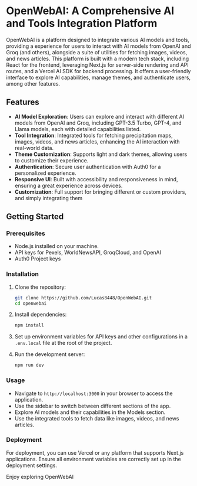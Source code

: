 # OpenWebAI: A Comprehensive AI and Tools Integration Platform

OpenWebAI is a platform designed to integrate various AI models and tools, providing a experience for users to interact with AI models from OpenAI and Groq (and others), alongside a suite of utilities for fetching images, videos, and news articles. This platform is built with a modern tech stack, including React for the frontend, leveraging Next.js for server-side rendering and API routes, and a Vercel AI SDK for backend processing. It offers a user-friendly interface to explore AI capabilities, manage themes, and authenticate users, among other features.

## Features

- **AI Model Exploration**: Users can explore and interact with different AI models from OpenAI and Groq, including GPT-3.5 Turbo, GPT-4, and Llama models, each with detailed capabilities listed.
- **Tool Integration**: Integrated tools for fetching precipitation maps, images, videos, and news articles, enhancing the AI interaction with real-world data.
- **Theme Customization**: Supports light and dark themes, allowing users to customize their experience.
- **Authentication**: Secure user authentication with Auth0 for a personalized experience.
- **Responsive UI**: Built with accessibility and responsiveness in mind, ensuring a great experience across devices.
- **Customization**: Full support for bringing different or custom providers, and simply integrating them

## Getting Started

### Prerequisites

- Node.js installed on your machine.
- API keys for Pexels, WorldNewsAPI, GroqCloud, and OpenAI
- Auth0 Project keys

### Installation

1. Clone the repository:
   ```bash
   git clone https://github.com/Lucas8448/OpenWebAI.git
   cd openwebai
   ```

2. Install dependencies:
   ```bash
   npm install
   ```

3. Set up environment variables for API keys and other configurations in a `.env.local` file at the root of the project.

4. Run the development server:
   ```bash
   npm run dev
   ```

### Usage

- Navigate to `http://localhost:3000` in your browser to access the application.
- Use the sidebar to switch between different sections of the app.
- Explore AI models and their capabilities in the Models section.
- Use the integrated tools to fetch data like images, videos, and news articles.

### Deployment

For deployment, you can use Vercel or any platform that supports Next.js applications. Ensure all environment variables are correctly set up in the deployment settings.

Enjoy exploring OpenWebAI
